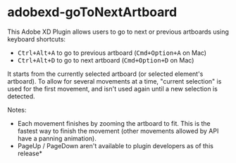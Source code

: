 # adobexd-goToNextArtboard
This Adobe XD Plugin allows users to go to next or previous artboards using keyboard shortcuts:

* <kbd>Ctrl+Alt+A</kbd> to go to previous artboard (<kbd>Cmd+Option+A</kbd> on Mac)
* <kbd>Ctrl+Alt+D</kbd> to go to next artboard (<kbd>Cmd+Option+D</kbd> on Mac)

It starts from the currently selected artboard (or selected element's artboard).  To allow for several movements at a time, "current selection" is used for the first movement, and isn't used again until a new selection is detected.  

Notes:
* Each movement finishes by zooming the artboard to fit. This is the fastest way to finish the movement (other movements allowed by API have a panning animation).
* PageUp / PageDown aren't available to plugin developers as of this release*
